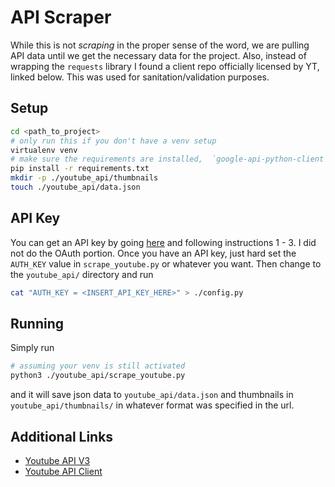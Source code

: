 

# API Scraper
While this is not *scraping* in the proper sense of the word, we are pulling API
data until we get the necessary data for the project. Also, instead of wrapping the
`requests` library I found a client repo officially licensed by YT, linked below. This
was used for sanitation/validation purposes.

## Setup
```bash
cd <path_to_project>
# only run this if you don't have a venv setup
virtualenv venv  
# make sure the requirements are installed,  `google-api-python-client` is listed there
pip install -r requirements.txt
mkdir -p ./youtube_api/thumbnails
touch ./youtube_api/data.json
```

## API Key
You can get an API key by going [here](https://developers.google.com/youtube/v3/getting-started)
and following instructions 1 - 3. I did not do the OAuth portion. Once you have an API key,
just hard set the `AUTH_KEY` value in `scrape_youtube.py` or whatever you want. Then
change to the `youtube_api/` directory and run
```bash
cat "AUTH_KEY = <INSERT_API_KEY_HERE>" > ./config.py
```

## Running
Simply run
```bash
# assuming your venv is still activated
python3 ./youtube_api/scrape_youtube.py
```
and it will save json data to `youtube_api/data.json` and thumbnails in `youtube_api/thumbnails/` in whatever
format was specified in the url.

## Additional Links
- [Youtube API V3](https://developers.google.com/youtube/v3/docs)
- [Youtube API Client](https://github.com/googleapis/google-api-python-client)